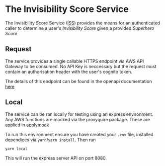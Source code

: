 # The Invisibility Score Service

[id1]: ## "Definitely a unique acroynm"

The Invisibility Score Service ([ISS][id1]) provides the means for an authenticated caller to determine a user's _Invisibility Score_ given a provided _Superhero Score_

## Request

The service provides a single callable HTTPS endpoint via AWS API Gateway to be consumed. No API Key is neccessary but the request must contain an authorisation header with the user's cognito token.

The details of this endpoint can be found in the openapi documentation [here](docs/openApi.yaml)

## Local

The service can be ran locally for testing using an express environment. Any AWS functions are mocked via the proxyquire package. These are applied in [applymock](/api/localenv/mock/applymock.ts)

To run this environment ensure you have created your `.env` file, installed dependices via `yarn`/`yarn install`. Then run

`yarn local`

This will run the express server API on port 8080.
